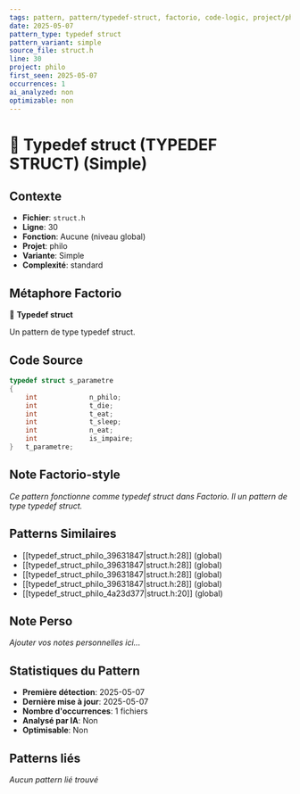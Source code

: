 ```yaml
---
tags: pattern, pattern/typedef-struct, factorio, code-logic, project/philo, pattern/variant/simple
date: 2025-05-07
pattern_type: typedef struct
pattern_variant: simple
source_file: struct.h
line: 30
project: philo
first_seen: 2025-05-07
occurrences: 1
ai_analyzed: non
optimizable: non
---
```


# 🔧 Typedef struct (TYPEDEF STRUCT) (Simple)

## Contexte
- **Fichier**: `struct.h`
- **Ligne**: 30
- **Fonction**: Aucune (niveau global)
- **Projet**: philo
- **Variante**: Simple
- **Complexité**: standard

## Métaphore Factorio
🔧 **Typedef struct**

Un pattern de type typedef struct.

## Code Source
```c
typedef struct s_parametre
{
	int				n_philo;
	int				t_die;
	int				t_eat;
	int				t_sleep;
	int				n_eat;
	int				is_impaire;
}	t_parametre;
```

## Note Factorio-style
*Ce pattern fonctionne comme typedef struct dans Factorio. Il un pattern de type typedef struct.*

## Patterns Similaires
- [[typedef_struct_philo_39631847|struct.h:28]] (global)
- [[typedef_struct_philo_39631847|struct.h:28]] (global)
- [[typedef_struct_philo_39631847|struct.h:28]] (global)
- [[typedef_struct_philo_39631847|struct.h:28]] (global)
- [[typedef_struct_philo_4a23d377|struct.h:20]] (global)

## Note Perso
*Ajouter vos notes personnelles ici...*

## Statistiques du Pattern
- **Première détection**: 2025-05-07
- **Dernière mise à jour**: 2025-05-07
- **Nombre d'occurrences**: 1 fichiers
- **Analysé par IA**: Non
- **Optimisable**: Non

## Patterns liés
*Aucun pattern lié trouvé*

